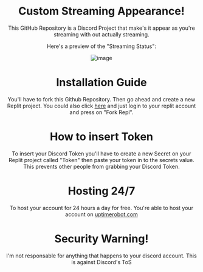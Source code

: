 </p>
<div align="center">
<h1 align="center">Custom Streaming Appearance!</h1>
  This GitHub Repository is a Discord Project that make's it appear as you're streaming with out actually streaming.
</p>
Here's a preview of the "Streaming Status":
 <div align="center">
 </h1>
  </p>
   </h1> 
   
  ![image](https://cdn.discordapp.com/attachments/1025926914478706740/1040941121628536892/unknown.png)

</p>
<div align="center">
<h1 align="center">Installation Guide</h1>
You'll have to fork this Github Repository. Then go ahead and create a new Replit project. You could also click <a href="https://replit.com/@zensss/Discord-Account-Hoster-or-Streaming-Status">here</a> and just login to your replit account and press on "Fork Repl".

</p>
<div align="center">
<h1 align="center">How to insert Token</h1>
  To insert your Discord Token you'll have to create a new Secret on your Replit project called "Token" then paste your token in to the secrets value. This prevents other people from grabbing your Discord Token.

  </p>
<div align="center">
<h1 align="center">Hosting 24/7</h1>
  To host your account for 24 hours a day for free. You're able to host your account on <a href="https://uptimerobot.com/?rid=2cef0af186a621">uptimerobot.com</a> 
  
   </p>
<div align="center">
<h1 align="center">Security Warning!</h1>
  I'm not responsable for anything that happens to your discord account. This is against Discord's ToS
</div>
